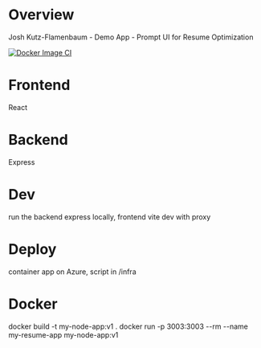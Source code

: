 # Overview
Josh Kutz-Flamenbaum - Demo App - Prompt UI for Resume Optimization

[![Docker Image CI](https://github.com/jkutzfla/resumeapp/actions/workflows/docker-image.yml/badge.svg)](https://github.com/jkutzfla/resumeapp/actions/workflows/docker-image.yml)

# Frontend
React

# Backend
Express

# Dev
run the backend express locally, frontend vite dev with proxy

# Deploy
container app on Azure, script in /infra



# Docker
docker build -t my-node-app:v1 .
docker run -p 3003:3003  --rm --name my-resume-app my-node-app:v1 
